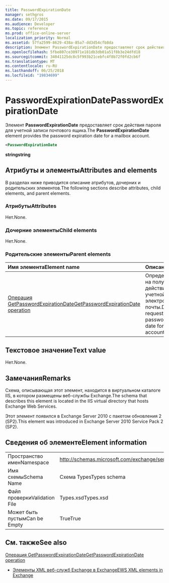 ```yaml
---
title: PasswordExpirationDate
manager: sethgros
ms.date: 09/17/2015
ms.audience: Developer
ms.topic: reference
ms.prod: office-online-server
localization_priority: Normal
ms.assetid: 57fa2599-8629-438a-85a7-dd3d54cfb8da
description: Элемент PasswordExpirationDate предоставляет срок действия пароля для учетной записи почтового ящика.
ms.openlocfilehash: 5fbe807ce30971e181db3db01a51f8b3e24dfd18
ms.sourcegitcommit: 34041125dc8c5f993b21cebfc4f8b72f0fd2cb6f
ms.translationtype: MT
ms.contentlocale: ru-RU
ms.lasthandoff: 06/25/2018
ms.locfileid: "19834699"
---
```

# <a name="passwordexpirationdate"></a><span data-ttu-id="9f2ca-103">PasswordExpirationDate</span><span class="sxs-lookup"><span data-stu-id="9f2ca-103">PasswordExpirationDate</span></span>

<span data-ttu-id="9f2ca-104">Элемент **PasswordExpirationDate** предоставляет срок действия пароля для учетной записи почтового ящика.</span><span class="sxs-lookup"><span data-stu-id="9f2ca-104">The **PasswordExpirationDate** element provides the password expiration date for a mailbox account.</span></span> 
  
```XML
<PasswordExpirationDate
```

 <span data-ttu-id="9f2ca-105">**string**</span><span class="sxs-lookup"><span data-stu-id="9f2ca-105">**string**</span></span>
## <a name="attributes-and-elements"></a><span data-ttu-id="9f2ca-106">Атрибуты и элементы</span><span class="sxs-lookup"><span data-stu-id="9f2ca-106">Attributes and elements</span></span>

<span data-ttu-id="9f2ca-107">В разделах ниже приводится описание атрибутов, дочерних и родительских элементов.</span><span class="sxs-lookup"><span data-stu-id="9f2ca-107">The following sections describe attributes, child elements, and parent elements.</span></span>
  
### <a name="attributes"></a><span data-ttu-id="9f2ca-108">Атрибуты</span><span class="sxs-lookup"><span data-stu-id="9f2ca-108">Attributes</span></span>

<span data-ttu-id="9f2ca-109">Нет.</span><span class="sxs-lookup"><span data-stu-id="9f2ca-109">None.</span></span>
  
### <a name="child-elements"></a><span data-ttu-id="9f2ca-110">Дочерние элементы</span><span class="sxs-lookup"><span data-stu-id="9f2ca-110">Child elements</span></span>

<span data-ttu-id="9f2ca-111">Нет.</span><span class="sxs-lookup"><span data-stu-id="9f2ca-111">None.</span></span>
  
### <a name="parent-elements"></a><span data-ttu-id="9f2ca-112">Родительские элементы</span><span class="sxs-lookup"><span data-stu-id="9f2ca-112">Parent elements</span></span>

|<span data-ttu-id="9f2ca-113">**Имя элемента**</span><span class="sxs-lookup"><span data-stu-id="9f2ca-113">**Element name**</span></span>|<span data-ttu-id="9f2ca-114">**Описание**</span><span class="sxs-lookup"><span data-stu-id="9f2ca-114">**Description**</span></span>|
|:-----|:-----|
|[<span data-ttu-id="9f2ca-115">Операция GetPasswordExpirationDate</span><span class="sxs-lookup"><span data-stu-id="9f2ca-115">GetPasswordExpirationDate operation</span></span>](getpasswordexpirationdate-operation.md) <br/> |<span data-ttu-id="9f2ca-116">Определяет запрос на получение срок действия пароля для учетной записи электронной почты.</span><span class="sxs-lookup"><span data-stu-id="9f2ca-116">Defines a request to get the password expiration date for an email account.</span></span>  <br/> |
   
## <a name="text-value"></a><span data-ttu-id="9f2ca-117">Текстовое значение</span><span class="sxs-lookup"><span data-stu-id="9f2ca-117">Text value</span></span>

<span data-ttu-id="9f2ca-118">Нет.</span><span class="sxs-lookup"><span data-stu-id="9f2ca-118">None.</span></span>
  
## <a name="remarks"></a><span data-ttu-id="9f2ca-119">Замечания</span><span class="sxs-lookup"><span data-stu-id="9f2ca-119">Remarks</span></span>

<span data-ttu-id="9f2ca-120">Схема, описывающая этот элемент, находится в виртуальном каталоге IIS, в котором размещены веб-службы Exchange.</span><span class="sxs-lookup"><span data-stu-id="9f2ca-120">The schema that describes this element is located in the IIS virtual directory that hosts Exchange Web Services.</span></span>
  
<span data-ttu-id="9f2ca-121">Этот элемент появился в Exchange Server 2010 с пакетом обновления 2 (SP2).</span><span class="sxs-lookup"><span data-stu-id="9f2ca-121">This element was introduced in Exchange Server 2010 Service Pack 2 (SP2).</span></span>
  
## <a name="element-information"></a><span data-ttu-id="9f2ca-122">Сведения об элементе</span><span class="sxs-lookup"><span data-stu-id="9f2ca-122">Element information</span></span>

|||
|:-----|:-----|
|<span data-ttu-id="9f2ca-123">Пространство имен</span><span class="sxs-lookup"><span data-stu-id="9f2ca-123">Namespace</span></span>  <br/> |http://schemas.microsoft.com/exchange/services/2006/types  <br/> |
|<span data-ttu-id="9f2ca-124">Имя схемы</span><span class="sxs-lookup"><span data-stu-id="9f2ca-124">Schema Name</span></span>  <br/> |<span data-ttu-id="9f2ca-125">Схема Types</span><span class="sxs-lookup"><span data-stu-id="9f2ca-125">Types schema</span></span>  <br/> |
|<span data-ttu-id="9f2ca-126">Файл проверки</span><span class="sxs-lookup"><span data-stu-id="9f2ca-126">Validation File</span></span>  <br/> |<span data-ttu-id="9f2ca-127">Types.xsd</span><span class="sxs-lookup"><span data-stu-id="9f2ca-127">Types.xsd</span></span>  <br/> |
|<span data-ttu-id="9f2ca-128">Может быть пустым</span><span class="sxs-lookup"><span data-stu-id="9f2ca-128">Can be Empty</span></span>  <br/> |<span data-ttu-id="9f2ca-129">True</span><span class="sxs-lookup"><span data-stu-id="9f2ca-129">True</span></span>  <br/> |
   
## <a name="see-also"></a><span data-ttu-id="9f2ca-130">См. также</span><span class="sxs-lookup"><span data-stu-id="9f2ca-130">See also</span></span>



[<span data-ttu-id="9f2ca-131">Операция GetPasswordExpirationDate</span><span class="sxs-lookup"><span data-stu-id="9f2ca-131">GetPasswordExpirationDate operation</span></span>](getpasswordexpirationdate-operation.md)


- [<span data-ttu-id="9f2ca-132">Элементы XML веб-служб Exchange в Exchange</span><span class="sxs-lookup"><span data-stu-id="9f2ca-132">EWS XML elements in Exchange</span></span>](ews-xml-elements-in-exchange.md)

